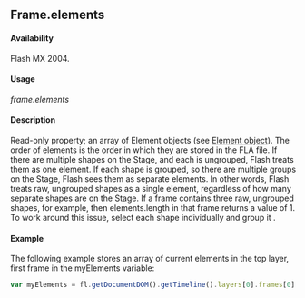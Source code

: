 ## Frame.elements

#### Availability

Flash MX 2004.

#### Usage

*frame.elements*

#### Description

Read-only property; an array of Element objects (see [Element object](../Element_object/Element_summary.md)). The order of elements is the order in which they are stored in the FLA file. If there are multiple shapes on the Stage, and each is ungrouped, Flash treats them as one element. If each shape is grouped, so there are multiple groups on the Stage, Flash sees them as separate elements. In other words, Flash treats raw, ungrouped shapes as a single element, regardless of how many separate shapes are on the Stage. If a frame contains three raw, ungrouped shapes, for example, then elements.length in that frame returns a value of 1. To work around this issue, select each shape individually and group it .

#### Example

The following example stores an array of current elements in the top layer, first frame in the myElements variable:

```javascript
var myElements = fl.getDocumentDOM().getTimeline().layers[0].frames[0].elements;
```
